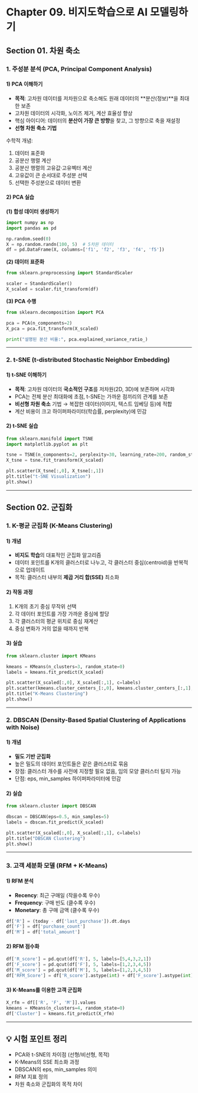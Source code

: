 # Chapter 09. 비지도학습으로 AI 모델링하기

## Section 01. 차원 축소

### 1. 주성분 분석 (PCA, Principal Component Analysis)

#### 1) PCA 이해하기
- **목적**: 고차원 데이터를 저차원으로 축소해도 원래 데이터의 **분산(정보)**을 최대한 보존
- 고차원 데이터의 시각화, 노이즈 제거, 계산 효율성 향상
- 핵심 아이디어: 데이터의 **분산이 가장 큰 방향**을 찾고, 그 방향으로 축을 재설정
- **선형 차원 축소 기법**

수학적 개념:
1. 데이터 표준화
2. 공분산 행렬 계산
3. 공분산 행렬의 고유값·고유벡터 계산
4. 고유값이 큰 순서대로 주성분 선택
5. 선택한 주성분으로 데이터 변환

#### 2) PCA 실습

**(1) 합성 데이터 생성하기**
```python
import numpy as np
import pandas as pd

np.random.seed(0)
X = np.random.randn(100, 5)  # 5차원 데이터
df = pd.DataFrame(X, columns=['f1', 'f2', 'f3', 'f4', 'f5'])
```

**(2) 데이터 표준화**
```python
from sklearn.preprocessing import StandardScaler

scaler = StandardScaler()
X_scaled = scaler.fit_transform(df)
```

**(3) PCA 수행**
```python
from sklearn.decomposition import PCA

pca = PCA(n_components=2)
X_pca = pca.fit_transform(X_scaled)

print("설명된 분산 비율:", pca.explained_variance_ratio_)
```

---

### 2. t-SNE (t-distributed Stochastic Neighbor Embedding)

#### 1) t-SNE 이해하기
- **목적**: 고차원 데이터의 **국소적인 구조**를 저차원(2D, 3D)에 보존하며 시각화
- PCA는 전체 분산 최대화에 초점, t-SNE는 가까운 점끼리의 관계를 보존
- **비선형 차원 축소** 기법 → 복잡한 데이터(이미지, 텍스트 임베딩 등)에 적합
- 계산 비용이 크고 하이퍼파라미터(학습률, perplexity)에 민감

#### 2) t-SNE 실습
```python
from sklearn.manifold import TSNE
import matplotlib.pyplot as plt

tsne = TSNE(n_components=2, perplexity=30, learning_rate=200, random_state=0)
X_tsne = tsne.fit_transform(X_scaled)

plt.scatter(X_tsne[:,0], X_tsne[:,1])
plt.title("t-SNE Visualization")
plt.show()
```

---

## Section 02. 군집화

### 1. K-평균 군집화 (K-Means Clustering)

#### 1) 개념
- **비지도 학습**의 대표적인 군집화 알고리즘
- 데이터 포인트를 K개의 클러스터로 나누고, 각 클러스터 중심(centroid)을 반복적으로 업데이트
- 목적: 클러스터 내부의 **제곱 거리 합(SSE)** 최소화

#### 2) 작동 과정
1. K개의 초기 중심 무작위 선택
2. 각 데이터 포인트를 가장 가까운 중심에 할당
3. 각 클러스터의 평균 위치로 중심 재계산
4. 중심 변화가 거의 없을 때까지 반복

#### 3) 실습
```python
from sklearn.cluster import KMeans

kmeans = KMeans(n_clusters=3, random_state=0)
labels = kmeans.fit_predict(X_scaled)

plt.scatter(X_scaled[:,0], X_scaled[:,1], c=labels)
plt.scatter(kmeans.cluster_centers_[:,0], kmeans.cluster_centers_[:,1], marker='x', c='red')
plt.title("K-Means Clustering")
plt.show()
```

---

### 2. DBSCAN (Density-Based Spatial Clustering of Applications with Noise)

#### 1) 개념
- **밀도 기반 군집화**
- 높은 밀도의 데이터 포인트들은 같은 클러스터로 묶음
- 장점: 클러스터 개수를 사전에 지정할 필요 없음, 임의 모양 클러스터 탐지 가능
- 단점: eps, min_samples 하이퍼파라미터에 민감

#### 2) 실습
```python
from sklearn.cluster import DBSCAN

dbscan = DBSCAN(eps=0.5, min_samples=5)
labels = dbscan.fit_predict(X_scaled)

plt.scatter(X_scaled[:,0], X_scaled[:,1], c=labels)
plt.title("DBSCAN Clustering")
plt.show()
```

---

### 3. 고객 세분화 모델 (RFM + K-Means)

#### 1) RFM 분석
- **Recency**: 최근 구매일 (작을수록 우수)
- **Frequency**: 구매 빈도 (클수록 우수)
- **Monetary**: 총 구매 금액 (클수록 우수)

```python
df['R'] = (today - df['last_purchase']).dt.days
df['F'] = df['purchase_count']
df['M'] = df['total_amount']
```

#### 2) RFM 점수화
```python
df['R_score'] = pd.qcut(df['R'], 5, labels=[5,4,3,2,1])
df['F_score'] = pd.qcut(df['F'], 5, labels=[1,2,3,4,5])
df['M_score'] = pd.qcut(df['M'], 5, labels=[1,2,3,4,5])
df['RFM_Score'] = df['R_score'].astype(int) + df['F_score'].astype(int) + df['M_score'].astype(int)
```

#### 3) K-Means를 이용한 고객 군집화
```python
X_rfm = df[['R', 'F', 'M']].values
kmeans = KMeans(n_clusters=4, random_state=0)
df['Cluster'] = kmeans.fit_predict(X_rfm)
```

---

## 💡 시험 포인트 정리
- PCA와 t-SNE의 차이점 (선형/비선형, 목적)
- K-Means의 SSE 최소화 과정
- DBSCAN의 eps, min_samples 의미
- RFM 지표 정의
- 차원 축소와 군집화의 목적 차이
